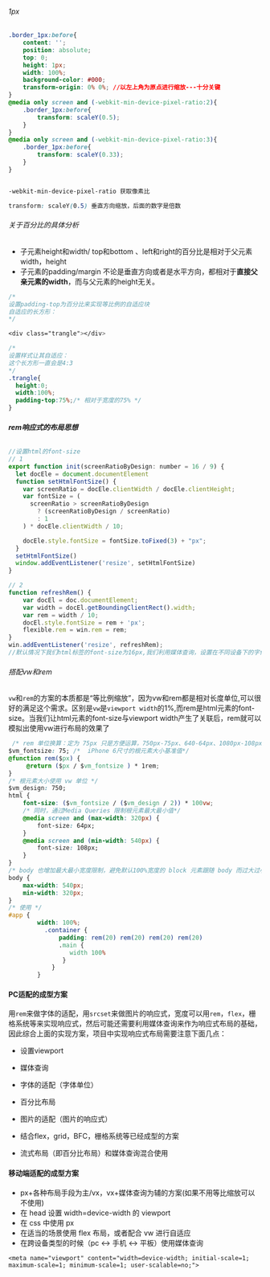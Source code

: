 ######  1px

````css
.border_1px:before{
    content: '';
    position: absolute;
    top: 0;
    height: 1px;
    width: 100%;
    background-color: #000;
    transform-origin: 0% 0%; //以左上角为原点进行缩放---十分关键
}
@media only screen and (-webkit-min-device-pixel-ratio:2){
    .border_1px:before{
        transform: scaleY(0.5);
    }
}
@media only screen and (-webkit-min-device-pixel-ratio:3){
    .border_1px:before{
        transform: scaleY(0.33);
    }
}


-webkit-min-device-pixel-ratio 获取像素比

transform: scaleY(0.5) 垂直方向缩放，后面的数字是倍数

````



###### 关于百分比的具体分析

- 子元素height和width/ top和bottom 、left和right的百分比是相对于父元素width，height
- 子元素的padding/margin 不论是垂直方向或者是水平方向，都相对于**直接父亲元素的width**，而与父元素的height无关。

````css
/*
设置padding-top为百分比来实现等比例的自适应块
自适应的长方形：
*/

<div class="trangle"></div>

/*
设置样式让其自适应：
这个长方形一直会是4:3
*/
.trangle{
  height:0;
  width:100%;
  padding-top:75%;/* 相对于宽度的75% */
}

````

###### **rem响应式的布局思想**

````javascript
//设置html的font-size 
// 1
export function init(screenRatioByDesign: number = 16 / 9) {
  let docEle = document.documentElement
  function setHtmlFontSize() {
    var screenRatio = docEle.clientWidth / docEle.clientHeight;
    var fontSize = (
      screenRatio > screenRatioByDesign
        ? (screenRatioByDesign / screenRatio)
        : 1
    ) * docEle.clientWidth / 10;

    docEle.style.fontSize = fontSize.toFixed(3) + "px";
  }
  setHtmlFontSize()
  window.addEventListener('resize', setHtmlFontSize)
}

// 2
function refreshRem() {
    var docEl = doc.documentElement;
    var width = docEl.getBoundingClientRect().width;
    var rem = width / 10;
    docEl.style.fontSize = rem + 'px';
    flexible.rem = win.rem = rem;
}
win.addEventListener('resize', refreshRem);
//默认情况下我们html标签的font-size为16px,我们利用媒体查询，设置在不同设备下的字体大小。
````

###### 搭配vw和rem

`vw`和`rem`的方案的本质都是“等比例缩放”，因为vw和rem都是相对长度单位,可以很好的满足这个需求。区别是`vw`是`viewport width`的1%,而rem是html元素的font-size。当我们让html元素的font-size与viewport width产生了关联后，rem就可以模拟出使用vw进行布局的效果了

````css
 /* rem 单位换算：定为 75px 只是方便运算，750px-75px、640-64px、1080px-108px，如此类推*/
$vm_fontsize: 75; /*  iPhone 6尺寸的根元素大小基准值*/
@function rem($px) {
     @return ($px / $vm_fontsize ) * 1rem;
}
/* 根元素大小使用 vw 单位 */
$vm_design: 750;
html {
    font-size: ($vm_fontsize / ($vm_design / 2)) * 100vw; 
    /* 同时，通过Media Queries 限制根元素最大最小值*/
    @media screen and (max-width: 320px) {
        font-size: 64px;
    }
    @media screen and (min-width: 540px) {
        font-size: 108px;
    }
}
/* body 也增加最大最小宽度限制，避免默认100%宽度的 block 元素跟随 body 而过大过小*/
body {
    max-width: 540px;
    min-width: 320px;
}
/* 使用 */
#app {
        width: 100%;
          .container {
              padding: rem(20) rem(20) rem(20) rem(20)
              .main {
                 width 100%
               }
            }
        }

````

#### PC适配的成型方案

用`rem`来做字体的适配，用`srcset`来做图片的响应式，宽度可以用`rem`，`flex`，栅格系统等来实现响应式，然后可能还需要利用媒体查询来作为响应式布局的基础，因此综合上面的实现方案，项目中实现响应式布局需要注意下面几点：

- 设置viewport

- 媒体查询

- 字体的适配（字体单位）

- 百分比布局

- 图片的适配（图片的响应式）

- 结合flex，grid，BFC，栅格系统等已经成型的方案

- 流式布局（即百分比布局）和媒体查询混合使用

  

#### 移动端适配的成型方案

- px+各种布局手段为主/vx，vx+媒体查询为辅的方案(如果不用等比缩放可以不使用)
- 在 head 设置 width=device-width 的 viewport
- 在 css 中使用 px
- 在适当的场景使用 flex 布局，或者配合 vw 进行自适应
- 在跨设备类型的时候（pc <-> 手机 <-> 平板）使用媒体查询

```
<meta name="viewport" content="width=device-width; initial-scale=1; maximum-scale=1; minimum-scale=1; user-scalable=no;">

```

